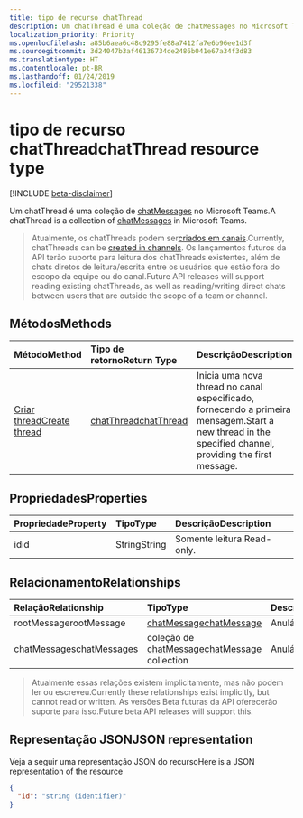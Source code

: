 ```yaml
---
title: tipo de recurso chatThread
description: Um chatThread é uma coleção de chatMessages no Microsoft Teams.
localization_priority: Priority
ms.openlocfilehash: a85b6aea6c48c9295fe88a7412fa7e6b96ee1d3f
ms.sourcegitcommit: 3d24047b3af46136734de2486b041e67a34f3d83
ms.translationtype: HT
ms.contentlocale: pt-BR
ms.lasthandoff: 01/24/2019
ms.locfileid: "29521338"
---
```

# <a name="chatthread-resource-type"></a><span data-ttu-id="1cc9a-103">tipo de recurso chatThread</span><span class="sxs-lookup"><span data-stu-id="1cc9a-103">chatThread resource type</span></span>

[!INCLUDE [beta-disclaimer](../../includes/beta-disclaimer.md)]

<span data-ttu-id="1cc9a-104">Um chatThread é uma coleção de [chatMessages](chatmessage.md) no Microsoft Teams.</span><span class="sxs-lookup"><span data-stu-id="1cc9a-104">A chatThread is a collection of [chatMessages](chatmessage.md) in Microsoft Teams.</span></span>

> <span data-ttu-id="1cc9a-105">Atualmente, os chatThreads podem ser[criados em canais](../api/channel-post-chatthreads.md).</span><span class="sxs-lookup"><span data-stu-id="1cc9a-105">Currently, chatThreads can be [created in channels](../api/channel-post-chatthreads.md).</span></span>  <span data-ttu-id="1cc9a-106">Os lançamentos futuros da API terão suporte para leitura dos chatThreads existentes, além de chats diretos de leitura/escrita entre os usuários que estão fora do escopo da equipe ou do canal.</span><span class="sxs-lookup"><span data-stu-id="1cc9a-106">Future API releases will support reading existing chatThreads, as well as reading/writing direct chats between users that are outside the scope of a team or channel.</span></span>

## <a name="methods"></a><span data-ttu-id="1cc9a-107">Métodos</span><span class="sxs-lookup"><span data-stu-id="1cc9a-107">Methods</span></span>

| <span data-ttu-id="1cc9a-108">Método</span><span class="sxs-lookup"><span data-stu-id="1cc9a-108">Method</span></span>       | <span data-ttu-id="1cc9a-109">Tipo de retorno</span><span class="sxs-lookup"><span data-stu-id="1cc9a-109">Return Type</span></span>  |<span data-ttu-id="1cc9a-110">Descrição</span><span class="sxs-lookup"><span data-stu-id="1cc9a-110">Description</span></span>|
|:---------------|:--------|:----------|
|[<span data-ttu-id="1cc9a-111">Criar thread</span><span class="sxs-lookup"><span data-stu-id="1cc9a-111">Create thread</span></span>](../api/channel-post-chatthreads.md) | [<span data-ttu-id="1cc9a-112">chatThread</span><span class="sxs-lookup"><span data-stu-id="1cc9a-112">chatThread</span></span>](chatthread.md) |<span data-ttu-id="1cc9a-113">Inicia uma nova thread no canal especificado, fornecendo a primeira mensagem.</span><span class="sxs-lookup"><span data-stu-id="1cc9a-113">Start a new thread in the specified channel, providing the first message.</span></span>|

## <a name="properties"></a><span data-ttu-id="1cc9a-114">Propriedades</span><span class="sxs-lookup"><span data-stu-id="1cc9a-114">Properties</span></span>
| <span data-ttu-id="1cc9a-115">Propriedade</span><span class="sxs-lookup"><span data-stu-id="1cc9a-115">Property</span></span>     | <span data-ttu-id="1cc9a-116">Tipo</span><span class="sxs-lookup"><span data-stu-id="1cc9a-116">Type</span></span>   |<span data-ttu-id="1cc9a-117">Descrição</span><span class="sxs-lookup"><span data-stu-id="1cc9a-117">Description</span></span>|
|:---------------|:--------|:----------|
|<span data-ttu-id="1cc9a-118">id</span><span class="sxs-lookup"><span data-stu-id="1cc9a-118">id</span></span>|<span data-ttu-id="1cc9a-119">String</span><span class="sxs-lookup"><span data-stu-id="1cc9a-119">String</span></span>| <span data-ttu-id="1cc9a-120">Somente leitura.</span><span class="sxs-lookup"><span data-stu-id="1cc9a-120">Read-only.</span></span>|

## <a name="relationships"></a><span data-ttu-id="1cc9a-121">Relacionamento</span><span class="sxs-lookup"><span data-stu-id="1cc9a-121">Relationships</span></span>
| <span data-ttu-id="1cc9a-122">Relação</span><span class="sxs-lookup"><span data-stu-id="1cc9a-122">Relationship</span></span> | <span data-ttu-id="1cc9a-123">Tipo</span><span class="sxs-lookup"><span data-stu-id="1cc9a-123">Type</span></span>   |<span data-ttu-id="1cc9a-124">Descrição</span><span class="sxs-lookup"><span data-stu-id="1cc9a-124">Description</span></span>|
|:---------------|:--------|:----------|
|<span data-ttu-id="1cc9a-125">rootMessage</span><span class="sxs-lookup"><span data-stu-id="1cc9a-125">rootMessage</span></span>|[<span data-ttu-id="1cc9a-126">chatMessage</span><span class="sxs-lookup"><span data-stu-id="1cc9a-126">chatMessage</span></span>](chatmessage.md)| <span data-ttu-id="1cc9a-127">Anulável.</span><span class="sxs-lookup"><span data-stu-id="1cc9a-127">Nullable.</span></span>|
|<span data-ttu-id="1cc9a-128">chatMessages</span><span class="sxs-lookup"><span data-stu-id="1cc9a-128">chatMessages</span></span>|<span data-ttu-id="1cc9a-129">coleção de [chatMessage](chatmessage.md)</span><span class="sxs-lookup"><span data-stu-id="1cc9a-129">[chatMessage](chatmessage.md) collection</span></span>| <span data-ttu-id="1cc9a-130">Anulável.</span><span class="sxs-lookup"><span data-stu-id="1cc9a-130">Nullable.</span></span>|

> <span data-ttu-id="1cc9a-131">Atualmente essas relações existem implicitamente, mas não podem ler ou escreveu.</span><span class="sxs-lookup"><span data-stu-id="1cc9a-131">Currently these relationships exist implicitly, but cannot read or written.</span></span>  <span data-ttu-id="1cc9a-132">As versões Beta futuras da API oferecerão suporte para isso.</span><span class="sxs-lookup"><span data-stu-id="1cc9a-132">Future beta API releases will support this.</span></span>

## <a name="json-representation"></a><span data-ttu-id="1cc9a-133">Representação JSON</span><span class="sxs-lookup"><span data-stu-id="1cc9a-133">JSON representation</span></span>

<span data-ttu-id="1cc9a-134">Veja a seguir uma representação JSON do recurso</span><span class="sxs-lookup"><span data-stu-id="1cc9a-134">Here is a JSON representation of the resource</span></span>

<!-- {
  "blockType": "resource",
  "optionalProperties": [
    "posts"
  ],
  "baseType": "microsoft.graph.entity",
  "@odata.type": "microsoft.graph.chatThread"
}-->

```json
{
  "id": "string (identifier)"
}

```


<!-- uuid: 8fcb5dbc-d5aa-4681-8e31-b001d5168d79
2015-10-25 14:57:30 UTC -->
<!--
{
  "type": "#page.annotation",
  "description": "chatThread resource",
  "keywords": "",
  "section": "documentation",
  "tocPath": "",
  "suppressions": [
    "Error: /api-reference/beta/resources/chatthread.md:\r\n      Exception processing links.\r\n    System.ArgumentException: Link Definition was null. Link text: !INCLUDE [beta-disclaimer](../../includes/beta-disclaimer.md)\r\n      at ApiDoctor.Validation.DocFile.get_LinkDestinations()\r\n      at ApiDoctor.Validation.DocSet.ValidateLinks(Boolean includeWarnings, String[] relativePathForFiles, IssueLogger issues, Boolean requireFilenameCaseMatch, Boolean printOrphanedFiles)"
  ]
}
-->
